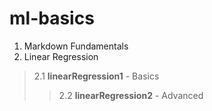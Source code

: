 # ml-basics

1. Markdown Fundamentals
2. Linear Regression
>2.1 **linearRegression1** - Basics
>>2.2 **linearRegression2** - Advanced
